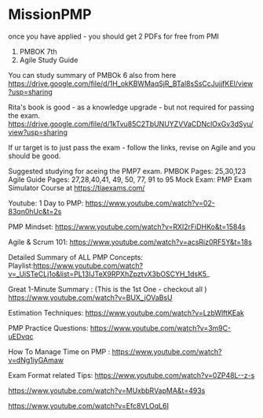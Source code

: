# MissionPMP

once you have applied - you should get 2 PDFs for free from PMI
1. PMBOK 7th
2. Agile Study Guide

You can study summary of PMBOk 6 also from here
https://drive.google.com/file/d/1H_okKBWMaqSjR_BTal8sSsCcJujjfKEI/view?usp=sharing


Rita's book is good - as a knowledge upgrade - but not required for passing the exam.
https://drive.google.com/file/d/1kTvu85C2TbUNUYZVVaCDNclOxGv3dSyu/view?usp=sharing


If ur target is to just pass the exam - follow the links, revise on Agile and you should be good.

Suggested studying for aceing the PMP7 exam. PMBOK Pages: 25,30,123 Agile Guide Pages: 27,28,40,41, 49, 50, 77, 91 to 95 Mock Exam: PMP Exam Simulator Course at https://tiaexams.com/

Youtube: 1 Day to PMP: https://www.youtube.com/watch?v=02-83qn0hUc&t=2s

PMP Mindset: https://www.youtube.com/watch?v=RXI2rFiDHKo&t=1584s

Agile & Scrum 101: https://www.youtube.com/watch?v=acsRiz0RF5Y&t=18s

Detailed Summary of ALL PMP Concepts: Playlist:https://www.youtube.com/watch?v=_UiSTeCLj1o&list=PL13IJTeX9RPXhZpztvX3bOSCYH_1dsK5_

Great 1-Minute Summary : (This is the 1st One - checkout all ) https://www.youtube.com/watch?v=BUX_jOVaBsU

Estimation Techniques: https://www.youtube.com/watch?v=LzbWlftKEak

PMP Practice Questions: https://www.youtube.com/watch?v=3m9C-uEDvqc

How To Manage Time on PMP : https://www.youtube.com/watch?v=dNg1iyGAmaw

Exam Format related Tips: https://www.youtube.com/watch?v=0ZP48L--z-s

https://www.youtube.com/watch?v=MUxbbRVapMA&t=493s

https://www.youtube.com/watch?v=Efc8VLOqL6I
